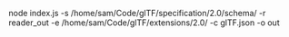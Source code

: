 node index.js  -s /home/sam/Code/glTF/specification/2.0/schema/  -r reader_out -e /home/sam/Code/glTF/extensions/2.0/ -c glTF.json -o out
